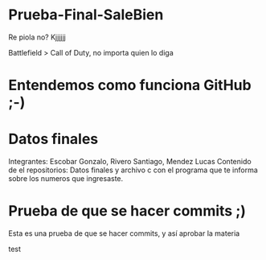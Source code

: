 
# Prueba-Final-SaleBien
Re piola no? Kjjjjjj

Battlefield > Call of Duty, no importa quien lo diga

Entendemos como funciona GitHub
;-)
=======
# Datos finales

Integrantes: Escobar Gonzalo, Rivero Santiago, Mendez Lucas
Contenido de el repositorios: Datos finales y archivo c con el programa que te informa sobre los numeros que ingresaste.

# Prueba de que se hacer commits ;)
Esta es una prueba de que se hacer commits, y así aprobar la materia

test

